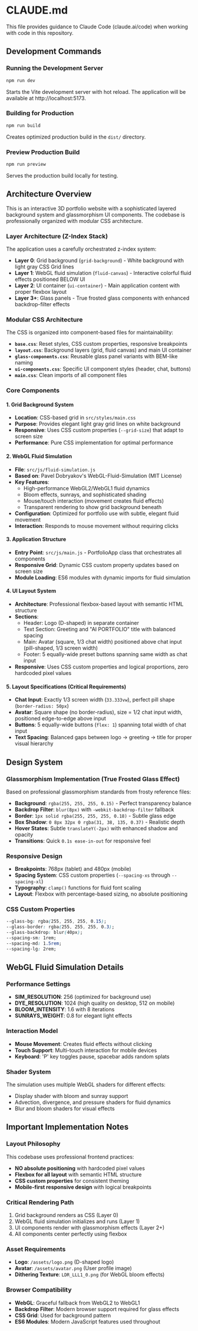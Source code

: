 # CLAUDE.md

This file provides guidance to Claude Code (claude.ai/code) when working with code in this repository.

## Development Commands

### Running the Development Server
```bash
npm run dev
```
Starts the Vite development server with hot reload. The application will be available at http://localhost:5173.

### Building for Production
```bash
npm run build
```
Creates optimized production build in the `dist/` directory.

### Preview Production Build
```bash
npm run preview
```
Serves the production build locally for testing.

## Architecture Overview

This is an interactive 3D portfolio website with a sophisticated layered background system and glassmorphism UI components. The codebase is professionally organized with modular CSS architecture.

### Layer Architecture (Z-Index Stack)
The application uses a carefully orchestrated z-index system:

- **Layer 0**: Grid background (`grid-background`) - White background with light gray CSS Grid lines
- **Layer 1**: WebGL fluid simulation (`fluid-canvas`) - Interactive colorful fluid effects positioned BELOW UI
- **Layer 2**: UI container (`ui-container`) - Main application content with proper flexbox layout
- **Layer 3+**: Glass panels - True frosted glass components with enhanced backdrop-filter effects

### Modular CSS Architecture
The CSS is organized into component-based files for maintainability:

- **`base.css`**: Reset styles, CSS custom properties, responsive breakpoints
- **`layout.css`**: Background layers (grid, fluid canvas) and main UI container
- **`glass-components.css`**: Reusable glass panel variants with BEM-like naming
- **`ui-components.css`**: Specific UI component styles (header, chat, buttons)
- **`main.css`**: Clean imports of all component files

### Core Components

#### 1. Grid Background System
- **Location**: CSS-based grid in `src/styles/main.css`
- **Purpose**: Provides elegant light gray grid lines on white background
- **Responsive**: Uses CSS custom properties (`--grid-size`) that adapt to screen size
- **Performance**: Pure CSS implementation for optimal performance

#### 2. WebGL Fluid Simulation
- **File**: `src/js/fluid-simulation.js`
- **Based on**: Pavel Dobryakov's WebGL-Fluid-Simulation (MIT License)
- **Key Features**:
  - High-performance WebGL2/WebGL1 fluid dynamics
  - Bloom effects, sunrays, and sophisticated shading
  - Mouse/touch interaction (movement creates fluid effects)
  - Transparent rendering to show grid background beneath
- **Configuration**: Optimized for portfolio use with subtle, elegant fluid movement
- **Interaction**: Responds to mouse movement without requiring clicks

#### 3. Application Structure
- **Entry Point**: `src/js/main.js` - PortfolioApp class that orchestrates all components
- **Responsive Grid**: Dynamic CSS custom property updates based on screen size
- **Module Loading**: ES6 modules with dynamic imports for fluid simulation

#### 4. UI Layout System
- **Architecture**: Professional flexbox-based layout with semantic HTML structure
- **Sections**: 
  - Header: Logo (D-shaped) in separate container
  - Text Section: Greeting and "AI PORTFOLIO" title with balanced spacing
  - Main: Avatar (square, 1/3 chat width) positioned above chat input (pill-shaped, 1/3 screen width)
  - Footer: 5 equally-wide preset buttons spanning same width as chat input
- **Responsive**: Uses CSS custom properties and logical proportions, zero hardcoded pixel values

#### 5. Layout Specifications (Critical Requirements)
- **Chat Input**: Exactly 1/3 screen width (`33.333vw`), perfect pill shape (`border-radius: 50px`)
- **Avatar**: Square shape (no border-radius), size = 1/2 chat input width, positioned edge-to-edge above input
- **Buttons**: 5 equally-wide buttons (`flex: 1`) spanning total width of chat input
- **Text Spacing**: Balanced gaps between logo → greeting → title for proper visual hierarchy

## Design System

### Glassmorphism Implementation (True Frosted Glass Effect)
Based on professional glassmorphism standards from frosty reference files:

- **Background**: `rgba(255, 255, 255, 0.15)` - Perfect transparency balance
- **Backdrop Filter**: `blur(8px)` with `-webkit-backdrop-filter` fallback
- **Border**: `1px solid rgba(255, 255, 255, 0.18)` - Subtle glass edge
- **Box Shadow**: `0 8px 32px 0 rgba(31, 38, 135, 0.37)` - Realistic depth
- **Hover States**: Subtle `translateY(-2px)` with enhanced shadow and opacity
- **Transitions**: Quick `0.1s ease-in-out` for responsive feel

### Responsive Design
- **Breakpoints**: 768px (tablet) and 480px (mobile)
- **Spacing System**: CSS custom properties (`--spacing-xs` through `--spacing-xl`)
- **Typography**: `clamp()` functions for fluid font scaling
- **Layout**: Flexbox with percentage-based sizing, no absolute positioning

### CSS Custom Properties
```css
--glass-bg: rgba(255, 255, 255, 0.15);
--glass-border: rgba(255, 255, 255, 0.3);
--glass-backdrop: blur(40px);
--spacing-sm: 1rem;
--spacing-md: 1.5rem;
--spacing-lg: 2rem;
```

## WebGL Fluid Simulation Details

### Performance Settings
- **SIM_RESOLUTION**: 256 (optimized for background use)
- **DYE_RESOLUTION**: 1024 (high quality on desktop, 512 on mobile)
- **BLOOM_INTENSITY**: 1.6 with 8 iterations
- **SUNRAYS_WEIGHT**: 0.8 for elegant light effects

### Interaction Model
- **Mouse Movement**: Creates fluid effects without clicking
- **Touch Support**: Multi-touch interaction for mobile devices
- **Keyboard**: 'P' key toggles pause, spacebar adds random splats

### Shader System
The simulation uses multiple WebGL shaders for different effects:
- Display shader with bloom and sunray support
- Advection, divergence, and pressure shaders for fluid dynamics
- Blur and bloom shaders for visual effects

## Important Implementation Notes

### Layout Philosophy
This codebase uses professional frontend practices:
- **NO absolute positioning** with hardcoded pixel values
- **Flexbox for all layout** with semantic HTML structure
- **CSS custom properties** for consistent theming
- **Mobile-first responsive design** with logical breakpoints

### Critical Rendering Path
1. Grid background renders as CSS (Layer 0)
2. WebGL fluid simulation initializes and runs (Layer 1) 
3. UI components render with glassmorphism effects (Layer 2+)
4. All components center perfectly using flexbox

### Asset Requirements
- **Logo**: `/assets/logo.png` (D-shaped logo)
- **Avatar**: `/assets/avatar.png` (User profile image)
- **Dithering Texture**: `LDR_LLL1_0.png` (for WebGL bloom effects)

### Browser Compatibility
- **WebGL**: Graceful fallback from WebGL2 to WebGL1
- **Backdrop Filter**: Modern browser support required for glass effects
- **CSS Grid**: Used for background pattern
- **ES6 Modules**: Modern JavaScript features used throughout